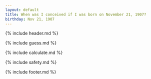 ```yaml
---
layout: default
title: When was I conceived if I was born on November 21, 1907?
birthday: Nov 21, 1907
---
```


{% include header.md %}

{% include guess.md %}

{% include calculate.md %}

{% include safety.md %}

{% include footer.md %}




